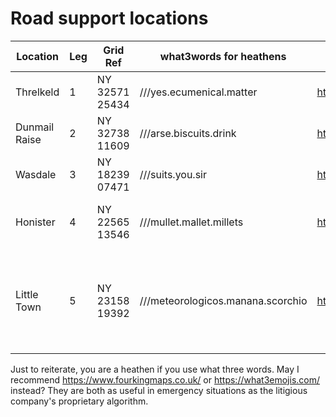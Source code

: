 # Road support locations

|Location|Leg|Grid Ref|what3words for heathens|Google Maps Link|Description|ETA
|--------|---|--------------|----------------|-----------|----|----
Threlkeld|1  |NY 32571 25434|	///yes.ecumenical.matter|https://maps.app.goo.gl/MvBtha2Au48SJwhb9	|Cricket club car park	|9:35:00 PM|
|Dunmail Raise|2|NY 32738 11609|	///arse.biscuits.drink|https://maps.app.goo.gl/S6qhGmNWm8pwKnuN6	|Verge on side of road by cairn	|2:02:00 AM|
|Wasdale|3|NY 18239 07471|///suits.you.sir|https://maps.app.goo.gl/WN8i9grJd7aHYP5B9|National Trust car park	|8:17:00 AM|
|Honister|4|NY 22565 13546|///mullet.mallet.millets	|https://maps.app.goo.gl/vAViHTaJa7Yui7Ae6|National Trust car park by YHA	|1:09:00 PM|
|Little Town|5|NY 23158 19392|///meteorologicos.manana.scorchio|https://maps.app.goo.gl/ycmRyDS7jAQpApa89	|Small car park on E side of bridge (quick stop to change into road shoes)	|3:12:00 PM

Just to reiterate, you are a heathen if you use what three words. May I recommend https://www.fourkingmaps.co.uk/ or https://what3emojis.com/ instead? They are both as useful in emergency situations as the litigious company's proprietary algorithm.